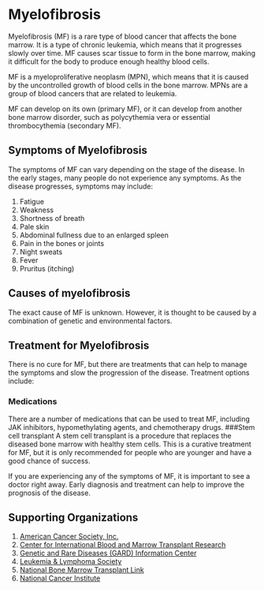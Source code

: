 # Myelofibrosis

Myelofibrosis (MF) is a rare type of blood cancer that affects the bone marrow. It is a type of chronic leukemia, which means that it progresses slowly over time. MF causes scar tissue to form in the bone marrow, making it difficult for the body to produce enough healthy blood cells.

MF is a myeloproliferative neoplasm (MPN), which means that it is caused by the uncontrolled growth of blood cells in the bone marrow. MPNs are a group of blood cancers that are related to leukemia.

MF can develop on its own (primary MF), or it can develop from another bone marrow disorder, such as polycythemia vera or essential thrombocythemia (secondary MF).

## Symptoms of Myelofibrosis

The symptoms of MF can vary depending on the stage of the disease. In the early stages, many people do not experience any symptoms. As the disease progresses, symptoms may include:

1. Fatigue
2. Weakness
3. Shortness of breath
4. Pale skin
5. Abdominal fullness due to an enlarged spleen
6. Pain in the bones or joints
7. Night sweats
8. Fever
9. Pruritus (itching)

## Causes of myelofibrosis

The exact cause of MF is unknown. However, it is thought to be caused by a combination of genetic and environmental factors.

## Treatment for Myelofibrosis

There is no cure for MF, but there are treatments that can help to manage the symptoms and slow the progression of the disease. Treatment options include:

### Medications
There are a number of medications that can be used to treat MF, including JAK inhibitors, hypomethylating agents, and chemotherapy drugs.
###Stem cell transplant
A stem cell transplant is a procedure that replaces the diseased bone marrow with healthy stem cells. This is a curative treatment for MF, but it is only recommended for people who are younger and have a good chance of success.

If you are experiencing any of the symptoms of MF, it is important to see a doctor right away. Early diagnosis and treatment can help to improve the prognosis of the disease.

## Supporting Organizations
1. [American Cancer Society, Inc.](http://www.cancer.org)
2. [Center for International Blood and Marrow Transplant Research](http://www.cibmtr.org/)
3. [Genetic and Rare Diseases (GARD) Information Center](http://rarediseases.info.nih.gov/GARD/)
4. [Leukemia & Lymphoma Society](http://www.LLS.org)
5. [National Bone Marrow Transplant Link](http://www.nbmtlink.org)
6. [National Cancer Institute](http://www.cancer.gov)
